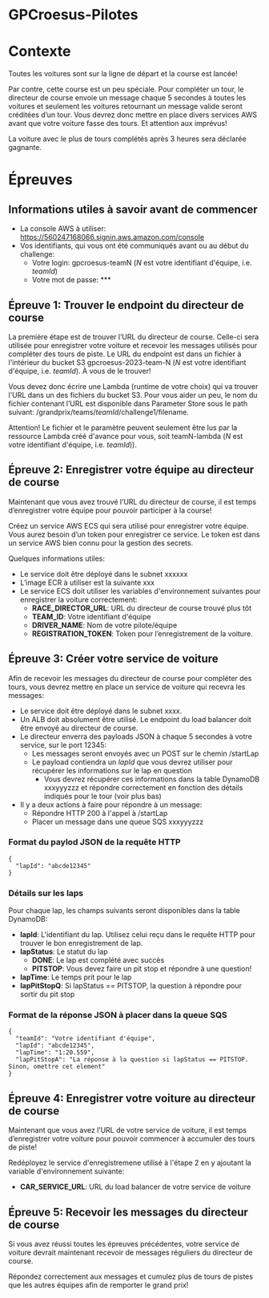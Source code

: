 # GPCroesus-Pilotes

# Contexte
Toutes les voitures sont sur la ligne de départ et la course est lancée! 

Par contre, cette course est un peu spéciale. Pour compléter un tour, le directeur de course envoie un message chaque 5 secondes à toutes les voitures et seulement les voitures retournant un message valide seront créditées d’un tour. Vous devrez donc mettre en place divers services AWS avant que votre voiture fasse des tours. Et attention aux imprévus!

La voiture avec le plus de tours complétés après 3 heures sera déclarée gagnante.

# Épreuves

## Informations utiles à savoir avant de commencer
- La console AWS à utiliser: https://560247168066.signin.aws.amazon.com/console
- Vos identifiants, qui vous ont été communiqués avant ou au début du challenge:
  - Votre login: gpcroesus-teamN (*N* est votre identifiant d'équipe, i.e. *teamId*)
  - Votre mot de passe: *** 

## Épreuve 1: Trouver le endpoint du directeur de course
La première étape est de trouver l’URL du directeur de course. Celle-ci sera utilisée pour enregistrer votre voiture et recevoir les messages utilisés pour compléter des tours de piste.
Le URL du endpoint est dans un fichier à l'intérieur du bucket S3 gpcroesus-2023-team-N (*N* est votre identifiant d'équipe, i.e. *teamId*). À vous de le trouver!

Vous devez donc écrire une Lambda (runtime de votre choix) qui va trouver l'URL dans un des fichiers du bucket S3. Pour vous aider un peu, le nom du fichier contenant l’URL est disponible 
dans Parameter Store sous le path suivant: /grandprix/teams/*teamId*/challenge1/filename.

Attention! Le fichier et le paramètre peuvent seulement être lus par la ressource Lambda créé d'avance pour vous, soit teamN-lambda (*N* est votre identifiant d'équipe, i.e. *teamId*)).

## Épreuve 2: Enregistrer votre équipe au directeur de course
Maintenant que vous avez trouvé l’URL du directeur de course, il est temps d’enregistrer votre équipe pour pouvoir participer à la course!

Créez un service AWS ECS qui sera utilisé pour enregistrer votre équipe. Vous aurez besoin d’un token pour enregistrer ce service. Le token est dans un service AWS bien connu pour la gestion des secrets. 

Quelques informations utiles:
- Le service doit être déployé dans le subnet xxxxxx
- L’image ECR à utiliser est la suivante xxx
- Le service ECS doit utiliser les variables d'environnement suivantes pour enregistrer la voiture correctement:
  - **RACE_DIRECTOR_URL**: URL du directeur de course trouvé plus tôt
  - **TEAM_ID**: Votre identifiant d'équipe
  - **DRIVER_NAME**: Nom de votre pilote/équipe
  - **REGISTRATION_TOKEN**: Token pour l’enregistrement de la voiture.

## Épreuve 3: Créer votre service de voiture
Afin de recevoir les messages du directeur de course pour compléter des tours, vous devrez mettre en place un service de voiture qui recevra les messages:
- Le service doit être déployé dans le subnet xxxx.
- Un ALB doit absolument être utilisé. Le endpoint du load balancer doit être envoyé au directeur de course.
- Le directeur enverra des payloads JSON à chaque 5 secondes à votre service, sur le port 12345:
  - Les messages seront envoyés avec un POST sur le chemin /startLap
  - Le payload contiendra un *lapId* que vous devrez utiliser pour récupérer les informations sur le lap en question
    - Vous devrez récupérer ces informations dans la table DynamoDB xxxyyyzzz et répondre correctement en fonction des détails indiqués pour le tour (voir plus bas)
- Il y a deux actions à faire pour répondre à un message:
  - Répondre HTTP 200 à l'appel à /startLap
  - Placer un message dans une queue SQS xxxyyyzzz

### Format du paylod JSON de la requête HTTP
    {
      "lapId": "abcde12345"
    }

### Détails sur les laps
Pour chaque lap, les champs suivants seront disponibles dans la table DynamoDB:
  - **lapId**: L'identifiant du lap. Utilisez celui reçu dans le requête HTTP pour trouver le bon enregistrement de lap.
  - **lapStatus**: Le statut du lap
    - **DONE**: Le lap est complété avec succès
    - **PITSTOP**: Vous devez faire un pit stop et répondre à une question!
  - **lapTime**: Le temps prit pour le lap
  - **lapPitStopQ**: Si lapStatus == PITSTOP, la question à répondre pour sortir du pit stop

### Format de la réponse JSON à placer dans la queue SQS
    {
      "teamId": "Votre identifiant d'équipe",
      "lapId": "abcde12345",
      "lapTime": "1:20.559",
      "lapPitStopA": "La réponse à la question si lapStatus == PITSTOP. Sinon, omettre cet element"
    }

## Épreuve 4: Enregistrer votre voiture au directeur de course
Maintenant que vous avez l’URL de votre service de voiture, il est temps d’enregistrer votre voiture pour pouvoir commencer à accumuler des tours de piste!

Redéployez le service d'enregistremene utilisé à l'étape 2 en y ajoutant la variable d'environnement suivante:
- **CAR_SERVICE_URL**: URL du load balancer de votre service de voiture

## Épreuve 5: Recevoir les messages du directeur de course
Si vous avez réussi toutes les épreuves précédentes, votre service de voiture devrait maintenant recevoir de messages réguliers du directeur de course. 

Répondez correctement aux messages et cumulez plus de tours de pistes que les autres équipes afin de remporter le grand prix!
